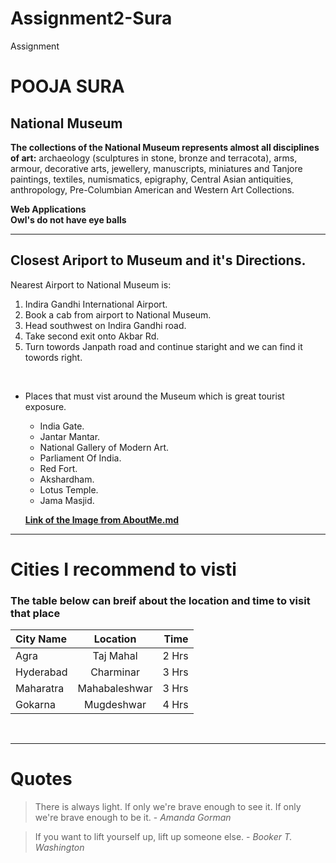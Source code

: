 # Assignment2-Sura
Assignment

# POOJA SURA
## National Museum
**The collections of the National Museum represents almost all disciplines of art:** archaeology (sculptures in stone, bronze and terracota), arms, armour, decorative arts, jewellery, manuscripts, miniatures and Tanjore paintings, textiles, numismatics, epigraphy, Central Asian antiquities, anthropology, Pre-Columbian American and Western Art Collections.

__Web Applications__<br>
__Owl's do not have eye balls__

---

## Closest Ariport to Museum and it's Directions.

Nearest Airport to National Museum is:  
1. Indira Gandhi International Airport.
2. Book a cab from airport to National Museum.
3. Head southwest on Indira Gandhi road.
4. Take second exit onto Akbar Rd.
5. Turn towords Janpath road and continue staright and we can find it towords right.
<br>

* Places that must vist around the Museum which is great tourist exposure.
    - India Gate.
    - Jantar Mantar.
    - National Gallery of Modern Art.
    - Parliament Of India.
    - Red Fort.
    - Akshardham.
    - Lotus Temple.
    - Jama Masjid. 


   **[Link of the Image from AboutMe.md](AboutMe.md)**


---

# Cities I recommend  to visti 
### The table below can breif about the location and time to visit that place

| City Name   | Location    | Time          |
| :---        |    :----:   |          ---: |
| Agra        |  Taj Mahal  |   2 Hrs       |
| Hyderabad   | Charminar   |   3 Hrs       |
| Maharatra   |Mahabaleshwar|   3 Hrs       |
| Gokarna     | Mugdeshwar  |   4 Hrs       |


<br>

---
# Quotes

> There is always light. If only we're brave enough to see it. If only we're brave enough to be it.   - *Amanda Gorman*

> If you want to lift yourself up, lift up someone else. - *Booker T. Washington*

